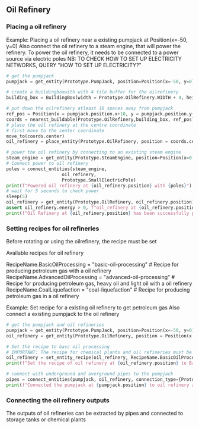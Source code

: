 ## Oil Refinery

### Placing a oil refinery

Example:
Placing a oil refinery near a existing pumpjack at Position(x=-50, y=0)
Also connect the oil refinery to a steam engine, that will power the refinery. To power the oil refinery, it needs to be connected to a power source via electric poles
NB: TO CHECK HOW TO SET UP ELECTRICITY NETWORKS, QUERY "HOW TO SET UP ELECTRICITY?"
```python
# get the pumpjack
pumpjack = get_entity(Prototype.PumpJack, position=Position(x=-50, y=0))

# create a buildingboxwith with 4 tile buffer for the oilrefinery
building_box = BuildingBox(width = Prototype.OilRefinery.WIDTH + 4, height = Prototype.OilRefinery.HEIGHT + 4)

# put down the oilrefinery atleast 10 spaces away from pumpjack
ref_pos = Position(x = pumpjack.position.x+10, y = pumpjack.position.y+10)
coords = nearest_buildable(Prototype.OilRefinery,building_box, ref_pos)
# place the oil refinery at the centre coordinate
# first move to the center coordinate
move_to(coords.center)
oil_refinery = place_entity(Prototype.OilRefinery, position = coords.center, direction = Direction.LEFT)

# power the oil refinery by connecting to an existing steam engine
steam_engine = get_entity(Prototype.SteamEngine, position=Position(x=0, y=0))
# Connect power to oil refinery
poles = connect_entities(steam_engine,
                     oil_refinery,
                     Prototype.SmallElectricPole)
print(f"Powered oil refinery at {oil_refinery.position} with {poles}")
# wait for 5 seconds to check power
sleep(5)
oil_refinery = get_entity(Prototype.OilRefinery, oil_refinery.position)
assert oil_refinery.energy > 0, f"oil_refinery at {oil_refinery.position} is not receiving power"
print(f"Oil Refinery at {oil_refinery.position} has been successfully powered")
```

### Setting recipes for oil refineries
Before rotating or using the oilrefinery, the recipe must be set

Available recipes for oil refinery

RecipeName.BasicOilProcessing = "basic-oil-processing" # Recipe for producing petroleum gas with a oil refinery
RecipeName.AdvancedOilProcessing = "advanced-oil-processing" # Recipe for producing petroleum gas, heavy oil and light oil with a oil refinery
RecipeName.CoalLiquefaction = "coal-liquefaction" # Recipe for producing petroleum gas in a oil refinery

Example:
Set recipe for a existing oil refinery to get petroleum gas
Also connect a existing pumpjack to the oil refinery
```python
# get the pumpjack and oil refineries
pumpjack = get_entity(Prototype.PumpJack, position=Position(x=-50, y=0))
oil_refinery = get_entity(Prototype.OilRefinery, position = Position(x = -25, y = 10))

# Set the recipe to basc oil processing
# IMPORTANT: The recipe for chemical plants and oil refineries must be set before connecting to inputs and outputs
oil_refinery = set_entity_recipe(oil_refinery, RecipeName.BasicOilProcessing)
print(f"Set the recipe of oil refinery at {oil_refinery.position} to BasicOilProcessing")

# connect with underground and overground pipes to the pumpjack
pipes = connect_entities(pumpjack, oil_refinery, connection_type={Prototype.UndergroundPipe, Prototype.Pipe})
print(f"Connected the pumpjack at {pumpjack.position} to oil refinery at {oil_refinery.position} with {pipes}")
```

### Connecting the oil refinery outputs

The outputs of oil refineries can be extracted by pipes and connected to storage tanks or chemical plants
